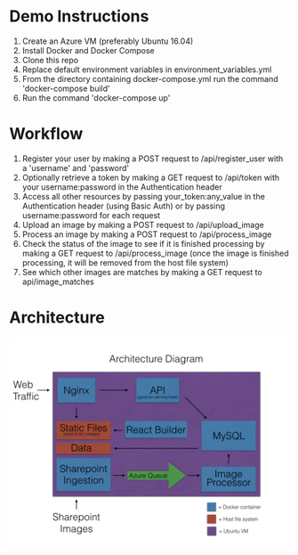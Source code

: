 # Demo Instructions
1. Create an Azure VM (preferably Ubuntu 16.04)
2. Install Docker and Docker Compose
3. Clone this repo
4. Replace default environment variables in environment_variables.yml
5. From the directory containing docker-compose.yml run the command 'docker-compose build'
6. Run the command 'docker-compose up'

# Workflow
1. Register your user by making a POST request to /api/register_user with a 'username' and 'password'
2. Optionally retrieve a token by making a GET request to /api/token with your username:password in the Authentication header
3. Access all other resources by passing your_token:any_value in the Authentication header (using Basic Auth) or by passing username:password for each request
4. Upload an image by making a POST request to /api/upload_image
5. Process an image by making a POST request to /api/process_image
6. Check the status of the image to see if it is finished processing by making a GET request to /api/process_image (once the image is finished processing, it will be removed from the host file system)
7. See which other images are matches by making a GET request to api/image_matches
# Architecture
![Alt text](/architecture_diagram/architecture_diagram.jpeg?raw=true "Architecture Diagram")
